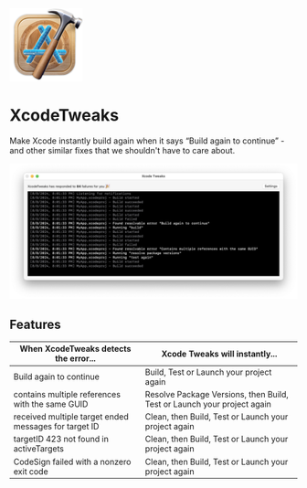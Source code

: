 <img src="https://raw.githubusercontent.com/maxchuquimia/XcodeTweaks/master/XcodeTweaks/Assets.xcassets/AppIcon.appiconset/icon256.png" width="128" />

# XcodeTweaks

Make Xcode instantly build again when it says “Build again to continue” - and other similar fixes that we shouldn't have to care about.

<img src="https://raw.githubusercontent.com/maxchuquimia/XcodeTweaks/master/Marketing/screenshot1.png" />

## Features

| When XcodeTweaks detects the error... | Xcode Tweaks will instantly... |
| --- | --- |
| Build again to continue | Build, Test or Launch your project again |
| contains multiple references with the same GUID | Resolve Package Versions, then Build, Test or Launch your project again |
| received multiple target ended messages for target ID | Clean, then Build, Test or Launch your project again |
| targetID 423 not found in activeTargets | Clean, then Build, Test or Launch your project again |
| CodeSign failed with a nonzero exit code | Clean, then Build, Test or Launch your project again |
